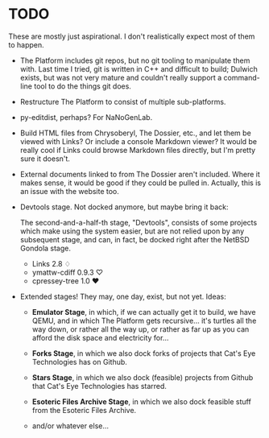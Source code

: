 TODO
====

These are mostly just aspirational.  I don't realistically expect most
of them to happen.

*   The Platform includes git repos, but no git tooling to manipulate
    them with.  Last time I tried, git is written in C++ and difficult
    to build; Dulwich exists, but was not very mature and couldn't
    really support a command-line tool to do the things git does.

*   Restructure The Platform to consist of multiple sub-platforms.

*   py-editdist, perhaps?  For NaNoGenLab.

*   Build HTML files from Chrysoberyl, The Dossier, etc., and let them be
    viewed with Links?  Or include a console Markdown viewer?  It would be
    really cool if Links could browse Markdown files directly, but I'm
    pretty sure it doesn't.

*   External documents linked to from The Dossier aren't included.
    Where it makes sense, it would be good if they could be pulled in.
    Actually, this is an issue with the website too.

*   Devtools stage.  Not docked anymore, but maybe bring it back:
    
    The second-and-a-half-th stage, "Devtools", consists of some projects
    which make using the system easier, but are not relied upon by any
    subsequent stage, and can, in fact, be docked right after the
    NetBSD Gondola stage.
    
    *   Links 2.8 ♢
    *   ymattw-cdiff 0.9.3 ♡
    *   cpressey-tree 1.0 ♥

*   Extended stages!  They may, one day, exist, but not yet.  Ideas:
    
    *   **Emulator Stage**, in which, if we can actually get it to build,
        we have QEMU, and in which The Platform gets recursive... it's
        turtles all the way down, or rather all the way up, or rather as
        far up as you can afford the disk space and electricity for...
    
    *   **Forks Stage**, in which we also dock forks of projects that
        Cat's Eye Technologies has on Github.

    *   **Stars Stage**, in which we also dock (feasible) projects from
        Github that Cat's Eye Technologies has starred.
    
    *   **Esoteric Files Archive Stage**, in which we also dock feasible
        stuff from the Esoteric Files Archive.
    
    *   and/or whatever else...

